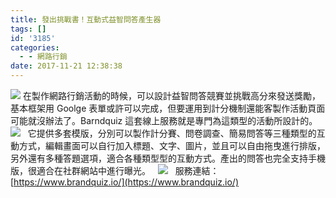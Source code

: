 ```yaml
---
title: 發出挑戰書！互動式益智問答產生器
tags: []
id: '3185'
categories:
  - - 網路行銷
date: 2017-11-21 12:38:38
---
```


![](https://oberonlai.blog/wp-content/uploads/2017/11/question-generator.jpg) 在製作網路行銷活動的時候，可以設計益智問答競賽並挑戰高分來發送獎勵，基本框架用 Goolge 表單或許可以完成，但要運用到計分機制還能客製作活動頁面可能就沒辦法了。Barndquiz 這套線上服務就是專門為這類型的活動所設計的。   ![](https://oberonlai.blog/wp-content/uploads/2017/11/question-generator-2-1024x658.jpg)   它提供多套模版，分別可以製作計分賽、問卷調查、簡易問答等三種類型的互動方式，編輯畫面可以自行加入標題、文字、圖片，並且可以自由拖曳進行排版，另外還有多種答題選項，適合各種類型型的互動方式。產出的問答也完全支持手機版，很適合在社群網站中進行曝光。   ![](https://oberonlai.blog/wp-content/uploads/2017/11/question-generator-3.jpg)   服務連結： [https://www.brandquiz.io/](https://www.brandquiz.io/)